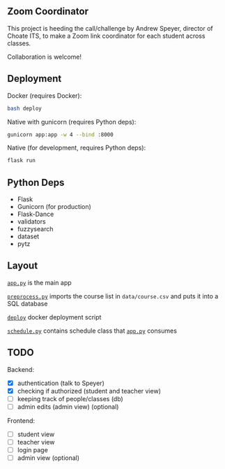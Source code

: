 ## Zoom Coordinator

This project is heeding the call/challenge by Andrew Speyer, director of Choate ITS, to make a Zoom link coordinator for each student across classes.

Collaboration is welcome!

## Deployment
Docker (requires Docker):
```bash
bash deploy
```

Native with gunicorn (requires Python deps):
```bash
gunicorn app:app -w 4 --bind :8000
```


Native (for development, requires Python deps):
```bash
flask run
```

## Python Deps
- Flask
- Gunicorn (for production)
- Flask-Dance
- validators
- fuzzysearch
- dataset
- pytz


## Layout
[`app.py`](/app.py) is the main app

[`preprocess.py`](/preprocess.py) imports the course list in `data/course.csv` and puts it into a SQL database

[`deploy`](/preprocess.py) docker deployment script

[`schedule.py`](/preprocess.py) contains schedule class that [`app.py`](/app.py) consumes


## TODO
Backend:
- [x] authentication (talk to Speyer)
- [x] checking if authorized (student and teacher view)
- [ ] keeping track of people/classes (db)
- [ ] admin edits (admin view) (optional)

Frontend:
- [ ] student view
- [ ] teacher view
- [ ] login page
- [ ] admin view (optional)
